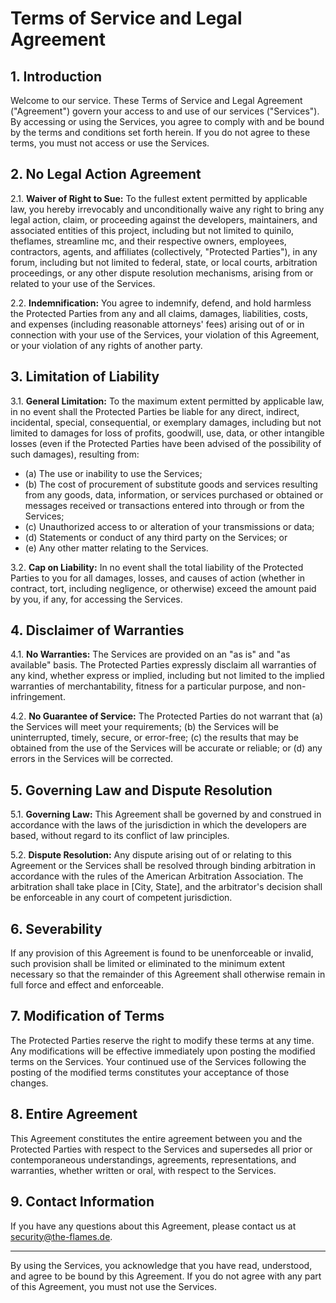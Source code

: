 # Terms of Service and Legal Agreement

## 1. Introduction

Welcome to our service. These Terms of Service and Legal Agreement ("Agreement") govern your access to and use of our services ("Services"). By accessing or using the Services, you agree to comply with and be bound by the terms and conditions set forth herein. If you do not agree to these terms, you must not access or use the Services.

## 2. No Legal Action Agreement

2.1. **Waiver of Right to Sue:**
To the fullest extent permitted by applicable law, you hereby irrevocably and unconditionally waive any right to bring any legal action, claim, or proceeding against the developers, maintainers, and associated entities of this project, including but not limited to quinilo, theflames, streamline mc, and their respective owners, employees, contractors, agents, and affiliates (collectively, "Protected Parties"), in any forum, including but not limited to federal, state, or local courts, arbitration proceedings, or any other dispute resolution mechanisms, arising from or related to your use of the Services.

2.2. **Indemnification:**
You agree to indemnify, defend, and hold harmless the Protected Parties from any and all claims, damages, liabilities, costs, and expenses (including reasonable attorneys' fees) arising out of or in connection with your use of the Services, your violation of this Agreement, or your violation of any rights of another party.

## 3. Limitation of Liability

3.1. **General Limitation:**
To the maximum extent permitted by applicable law, in no event shall the Protected Parties be liable for any direct, indirect, incidental, special, consequential, or exemplary damages, including but not limited to damages for loss of profits, goodwill, use, data, or other intangible losses (even if the Protected Parties have been advised of the possibility of such damages), resulting from:
  - (a) The use or inability to use the Services;
  - (b) The cost of procurement of substitute goods and services resulting from any goods, data, information, or services purchased or obtained or messages received or transactions entered into through or from the Services;
  - (c) Unauthorized access to or alteration of your transmissions or data;
  - (d) Statements or conduct of any third party on the Services; or
  - (e) Any other matter relating to the Services.

3.2. **Cap on Liability:**
In no event shall the total liability of the Protected Parties to you for all damages, losses, and causes of action (whether in contract, tort, including negligence, or otherwise) exceed the amount paid by you, if any, for accessing the Services.

## 4. Disclaimer of Warranties

4.1. **No Warranties:**
The Services are provided on an "as is" and "as available" basis. The Protected Parties expressly disclaim all warranties of any kind, whether express or implied, including but not limited to the implied warranties of merchantability, fitness for a particular purpose, and non-infringement.

4.2. **No Guarantee of Service:**
The Protected Parties do not warrant that (a) the Services will meet your requirements; (b) the Services will be uninterrupted, timely, secure, or error-free; (c) the results that may be obtained from the use of the Services will be accurate or reliable; or (d) any errors in the Services will be corrected.

## 5. Governing Law and Dispute Resolution

5.1. **Governing Law:**
This Agreement shall be governed by and construed in accordance with the laws of the jurisdiction in which the developers are based, without regard to its conflict of law principles.

5.2. **Dispute Resolution:**
Any dispute arising out of or relating to this Agreement or the Services shall be resolved through binding arbitration in accordance with the rules of the American Arbitration Association. The arbitration shall take place in [City, State], and the arbitrator's decision shall be enforceable in any court of competent jurisdiction.

## 6. Severability

If any provision of this Agreement is found to be unenforceable or invalid, such provision shall be limited or eliminated to the minimum extent necessary so that the remainder of this Agreement shall otherwise remain in full force and effect and enforceable.

## 7. Modification of Terms

The Protected Parties reserve the right to modify these terms at any time. Any modifications will be effective immediately upon posting the modified terms on the Services. Your continued use of the Services following the posting of the modified terms constitutes your acceptance of those changes.

## 8. Entire Agreement

This Agreement constitutes the entire agreement between you and the Protected Parties with respect to the Services and supersedes all prior or contemporaneous understandings, agreements, representations, and warranties, whether written or oral, with respect to the Services.

## 9. Contact Information

If you have any questions about this Agreement, please contact us at [security@the-flames.de](mailto:security@the-flames.de).

---

By using the Services, you acknowledge that you have read, understood, and agree to be bound by this Agreement. If you do not agree with any part of this Agreement, you must not use the Services.
